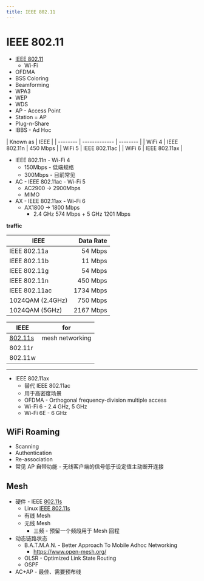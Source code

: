 ```yaml
---
title: IEEE 802.11
---
```


# IEEE 802.11

- [IEEE 802.11](https://en.wikipedia.org/wiki/IEEE_802.11)
  - Wi-Fi
- OFDMA
- BSS Coloring
- Beamforming
- WPA3
- WEP
- WDS
- AP - Access Point
- Station = AP
- Plug-n-Share
- IBBS - Ad Hoc

| Known as | IEEE          |
| -------- | ------------- | -------- |
| WiFi 4   | IEEE 802.11n  | 450 Mbps |
| WiFi 5   | IEEE 802.11ac |
| WiFi 6   | IEEE 802.11ax |

- IEEE 802.11n - Wi-Fi 4
  - 150Mbps - 低端规格
  - 300Mbps - 目前常见
- AC - IEEE 802.11ac - Wi-Fi 5
  - AC2900 -> 2900Mbps
  - MIMO
- AX - IEEE 802.11ax - Wi-Fi 6
  - AX1800 -> 1800 Mbps
    - 2.4 GHz 574 Mbps + 5 GHz 1201 Mbps

**traffic**

| IEEE             | Data Rate |
| ---------------- | --------: |
| IEEE 802.11a     |   54 Mbps |
| IEEE 802.11b     |   11 Mbps |
| IEEE 802.11g     |   54 Mbps |
| IEEE 802.11n     |  450 Mbps |
| IEEE 802.11ac    | 1734 Mbps |
| 1024QAM (2.4GHz) |  750 Mbps |
| 1024QAM (5GHz)   | 2167 Mbps |

| IEEE      | for             |
| --------- | --------------- |
| [802.11s] | mesh networking |
| 802.11r   |
| 802.11w   |

---

- IEEE 802.11ax
  - 替代 IEEE 802.11ac
  - 用于高密度场景
  - OFDMA - Orthogonal frequency-division multiple access
  - Wi-Fi 6 - 2.4 GHz, 5 GHz
  - Wi-Fi 6E - 6 GHz

## WiFi Roaming

- Scanning
- Authentication
- Re-association
- 常见 AP 自带功能 - 无线客户端的信号低于设定值主动断开连接

## Mesh

- 硬件 - IEEE [802.11s]
  - Linux [IEEE 802.11s](https://wireless.wiki.kernel.org/en/developers/Documentation/ieee80211/802.11s)
  - 有线 Mesh
  - 无线 Mesh
    - 三频 - 预留一个频段用于 Mesh 回程
- 动态链路状态
  - B.A.T.M.A.N. - Better Approach To Mobile Adhoc Networking
    - https://www.open-mesh.org/
  - OLSR - Optimized Link State Routing
  - OSPF
- AC+AP - 最佳、需要预布线

[802.11s]: https://en.wikipedia.org/wiki/IEEE_802.11s

